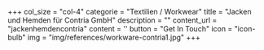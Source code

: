 +++
col_size = "col-4"
  categorie = "Textilien / Workwear"
  title = "Jacken und Hemden für Contria GmbH"
  description = ""
  content_url = "jackenhemdencontria"
  content = ''
  button = "Get In Touch"
  icon = "icon-bulb"
  img = "img/references/workware-contria1.jpg"
+++